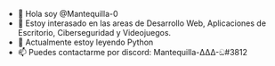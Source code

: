 - 👋 Hola soy @Mantequilla-0
- 👀 Estoy interasado en las areas de Desarrollo Web, Aplicaciones de Escritorio, Ciberseguridad y Videojuegos. 
- 🌱 Actualmente estoy leyendo Python
- 📫 Puedes contactarme por discord: Mantequilla-ΔΔΔ-ඞ#3812

<!---
Mantequilla-0/Mantequilla-0 is a ✨ special ✨ repository because its `README.md` (this file) appears on your GitHub profile.
You can click the Preview link to take a look at your changes.
--->
